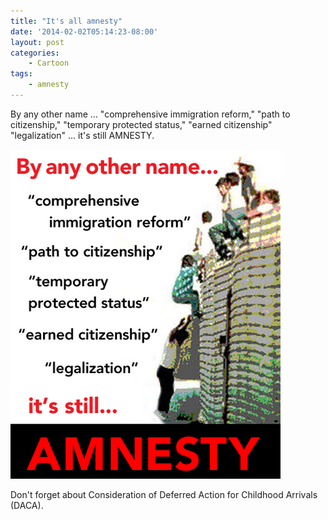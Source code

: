 ```yaml
---
title: "It's all amnesty"
date: '2014-02-02T05:14:23-08:00'
layout: post
categories:
    - Cartoon
tags:
    - amnesty
---
```


By any other name ... "comprehensive immigration reform," "path to citizenship," "temporary protected status," "earned citizenship" "legalization" ... it's still AMNESTY.

![It's still amnesty](/assets/img/2014/02/amnesty.png)

Don't forget about Consideration of Deferred Action for Childhood Arrivals (DACA).
